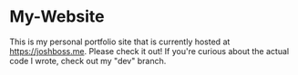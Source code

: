 # My-Website

This is my personal portfolio site that is currently hosted at https://joshboss.me. Please check it out! If you're curious about the actual code I wrote, check out my "dev" branch.
